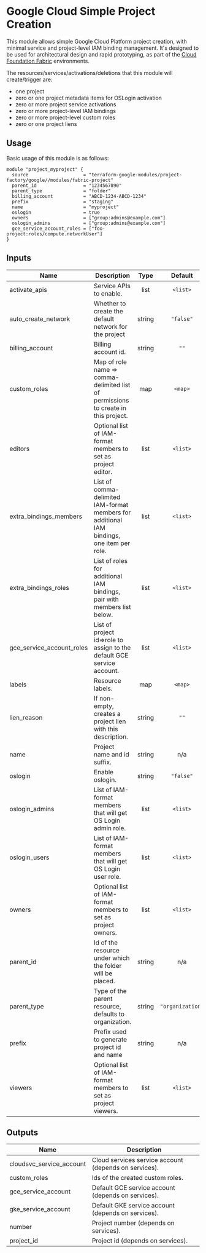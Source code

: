 # Google Cloud Simple Project Creation

This module allows simple Google Cloud Platform project creation, with minimal service and project-level IAM binding management. It's designed to be used for architectural design and rapid prototyping, as part of the [Cloud Foundation Fabric](https://github.com/terraform-google-modules/cloud-foundation-fabric) environments.

The resources/services/activations/deletions that this module will create/trigger are:

- one project
- zero or one project metadata items for OSLogin activation
- zero or more project service activations
- zero or more project-level IAM bindings
- zero or more project-level custom roles
- zero or one project liens

## Usage

Basic usage of this module is as follows:

```hcl
module "project_myproject" {
  source                    = "terraform-google-modules/project-factory/google//modules/fabric-project"
  parent_id                 = "1234567890"
  parent_type               = "folder"
  billing_account           = "ABCD-1234-ABCD-1234"
  prefix                    = "staging"
  name                      = "myproject"
  oslogin                   = true
  owners                    = ["group:admins@example.com"]
  oslogin_admins            = ["group:admins@example.com"]
  gce_service_account_roles = ["foo-project:roles/compute.networkUser"]
}
```

[^]: (autogen_docs_start)

## Inputs

| Name | Description | Type | Default | Required |
|------|-------------|:----:|:-----:|:-----:|
| activate\_apis | Service APIs to enable. | list | `<list>` | no |
| auto\_create\_network | Whether to create the default network for the project | string | `"false"` | no |
| billing\_account | Billing account id. | string | `""` | no |
| custom\_roles | Map of role name => comma-delimited list of permissions to create in this project. | map | `<map>` | no |
| editors | Optional list of IAM-format members to set as project editor. | list | `<list>` | no |
| extra\_bindings\_members | List of comma-delimited IAM-format members for additional IAM bindings, one item per role. | list | `<list>` | no |
| extra\_bindings\_roles | List of roles for additional IAM bindings, pair with members list below. | list | `<list>` | no |
| gce\_service\_account\_roles | List of project id=>role to assign to the default GCE service account. | list | `<list>` | no |
| labels | Resource labels. | map | `<map>` | no |
| lien\_reason | If non-empty, creates a project lien with this description. | string | `""` | no |
| name | Project name and id suffix. | string | n/a | yes |
| oslogin | Enable oslogin. | string | `"false"` | no |
| oslogin\_admins | List of IAM-format members that will get OS Login admin role. | list | `<list>` | no |
| oslogin\_users | List of IAM-format members that will get OS Login user role. | list | `<list>` | no |
| owners | Optional list of IAM-format members to set as project owners. | list | `<list>` | no |
| parent\_id | Id of the resource under which the folder will be placed. | string | n/a | yes |
| parent\_type | Type of the parent resource, defaults to organization. | string | `"organization"` | no |
| prefix | Prefix used to generate project id and name | string | n/a | yes |
| viewers | Optional list of IAM-format members to set as project viewers. | list | `<list>` | no |

## Outputs

| Name | Description |
|------|-------------|
| cloudsvc\_service\_account | Cloud services service account (depends on services). |
| custom\_roles | Ids of the created custom roles. |
| gce\_service\_account | Default GCE service account (depends on services). |
| gke\_service\_account | Default GKE service account (depends on services). |
| number | Project number (depends on services). |
| project\_id | Project id (depends on services). |

[^]: (autogen_docs_end)
